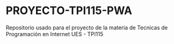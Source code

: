 # PROYECTO-TPI115-PWA
Repositorio usado para el proyecto de la materia de Tecnicas de Programación en Internet UES - TPI115

